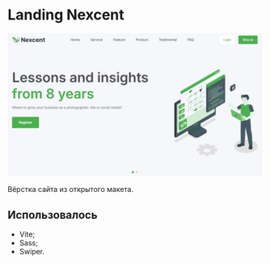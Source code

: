 # Landing Nexcent

![Изображение сайта.](/preview.jpg)

Вёрстка сайта из открытого макета.

## Использовалось

-   Vite;
-   Sass;
-   Swiper.
